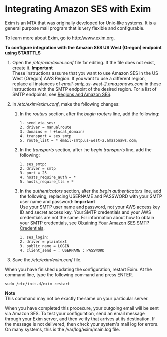 # Integrating Amazon SES with Exim<a name="send-email-exim"></a>

Exim is an MTA that was originally developed for Unix\-like systems\. It is a general purpose mail program that is very flexible and configurable\.

To learn more about Exim, go to [http://www\.exim\.org](http://www.exim.org)\.

**To configure integration with the Amazon SES US West \(Oregon\) endpoint using STARTTLS**

1. Open the */etc/exim/exim\.conf* file for editing\. If the file does not exist, create it\. 
**Important**  
These instructions assume that you want to use Amazon SES in the US West \(Oregon\) AWS Region\. If you want to use a different region, replace all instances of *email\-smtp\.us\-west\-2\.amazonaws\.com* in these instructions with the SMTP endpoint of the desired region\. For a list of SMTP endpoints, see [Regions and Amazon SES](regions.md)\.

1. In */etc/exim/exim\.conf*, make the following changes:

   1. In the *routers* section, after the *begin routers* line, add the following:

      ```
      1. send_via_ses:
      2. driver = manualroute
      3. domains = ! +local_domains
      4. transport = ses_smtp
      5. route_list = * email-smtp.us-west-2.amazonaws.com;
      ```

   1. In the *transports* section, after the *begin transports* line, add the following:

      ```
      1. ses_smtp:
      2. driver = smtp
      3. port = 25
      4. hosts_require_auth = *
      5. hosts_require_tls = *
      ```

   1. In the *authenticators* section, after the *begin authenticators* line, add the following, replacing USERNAME and PASSWORD with your SMTP user name and password:
**Important**  
Use your SMTP user name and password, not your AWS access key ID and secret access key\. Your SMTP credentials and your AWS credentials are not the same\. For information about how to obtain your SMTP credentials, see [Obtaining Your Amazon SES SMTP Credentials](smtp-credentials.md)\.

      ```
      1. ses_login:
      2. driver = plaintext
      3. public_name = LOGIN
      4. client_send = : USERNAME : PASSWORD
      ```

1. Save the */etc/exim/exim\.conf* file\.

When you have finished updating the configuration, restart Exim\. At the command line, type the following command and press ENTER\.

 `sudo /etc/init.d/exim restart` 

**Note**  
This command may not be exactly the same on your particular server\.

When you have completed this procedure, your outgoing email will be sent via Amazon SES\. To test your configuration, send an email message through your Exim server, and then verify that arrives at its destination\. If the message is not delivered, then check your system's mail log for errors\. On many systems, this is the /var/log/exim/main\.log file\.